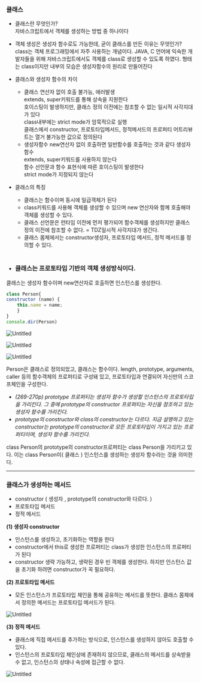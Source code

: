 ### 클래스

- 클래스란 무엇인가? <br>
    자바스크립트에서 객체를 생성하는 방법 중 하나이다
- 객체 생성은 생성자 함수로도 가능한데, 굳이 클래스를 만든 이유는 무엇인가?<br>
    class는 객체 프로그래밍에서 자주 사용하는 개념이다. JAVA, C 언어에 익숙한 개발자들을 위해 자바스크립트에서도 객체를 class로 생성할 수 있도록 하였다. 형태는 class이지만 내부의 모습은 생성자함수의 원리로 만들어진다
- 클래스와 생성자 함수의 차이<br>    
  - 클래스
    연산자 없이 호출 불가능, 에러발생 <br>
    extends, super키워드를 통해 상속을 지원한다 <br>
    호이스팅이 발생하지만, 클래스 정의 이전에는 참조할 수 없는 일시적 사각지대가 있다<br>
    class내부에는 strict mode가 암묵적으로 실행<br>
    클래스에서 constructor, 프로토타입메서드, 정적메서드의 프로퍼티 어트리뷰트는 열거 불가능한 값으로 정의된다<br>
  - 생성자함수
    new연산자 없이 호출하면 일반함수를 호출하는 것과 같다 생성자함수<br>
    extends, super키워드를 사용하지 않는다<br>
    함수 선언문과 함수 표현식에 따른 호이스팅이 발생한다<br>
    strict mode가 지정되지 않는다<br>
- 클래스의 특징
    - 클래스는 함수이며 동시에 일급객체가 된다
    - class키워드를 사용해 객체를 생성할 수 있으며 new 연산자와 함께 호출해야 객체를 생성할 수 있다.
    - 클래스 선언문은 런타임 이전에 먼저 평가되어 함수객체를 생성하지만 클래스 정의 이전에 참조할 수 없다. = TDZ일시적 사각지대가 생긴다.
    - 클래스 몸체에서는 constructor생성자, 프로토타입 메서드, 정적 메서드를 정의할 수 있다.
    <br>

- ### 클래스는 프로토타입 기반의 객체 생성방식이다.
클래스는 생성자 함수이며 new연산자로 호출하면 인스턴스를 생성한다. 

```jsx
class Person{ 
constructor (name) {
    this.name = name;
    }
}
console.dir(Person)
```

![Untitled](https://s3-us-west-2.amazonaws.com/secure.notion-static.com/f1dc37c5-b38e-4388-864f-229991d28a0d/Untitled.png)

![Untitled](https://s3-us-west-2.amazonaws.com/secure.notion-static.com/1d985356-e579-4bfd-9786-03b6fc1f45e7/Untitled.png)

![Untitled](https://s3-us-west-2.amazonaws.com/secure.notion-static.com/c7e41ae4-0b1d-4225-8be3-4a131a67bf7d/Untitled.png)

Person은 클래스로 정의되었고, 클래스는 함수이다. 
length, prototype, arguments, caller 등의 함수객체의 프로퍼티로 구성돼 있고, 프로토타입과 연결되어 자신만의 스코프체인을 구성한다.

- *(269-270p) prototype 프로퍼티는 생성자 함수가 생성할 인스턴스의 프로토타입을 가리킨다. 그 중에 prototype의 constructor 프로퍼티는 자신을 참조하고 있는 생성자 함수를 가리킨다.*
- *prototype의 constructor와 class의 constructor는 다르다. 지금 설명하고 있는 constructor는 prototype의 constructor로 모든 프로토타입이 가지고 있는 프로퍼티이며, 생성자 함수를 가리킨다.*

class Person의 prototype의 constructor프로퍼티는 class Person을 가리키고 있다. 이는 class Person이( 클래스 ) 인스턴스를 생성하는 생성자 함수라는 것을 의미한다. 

---

### 클래스가 생성하는 메서드

- constructor ( 생성자 , prototype의 constructor와 다르다. )
- 프로토타입 메서드
- 정적 메서드

**(1) 생성자 constructor**

- 인스턴스를 생성하고, 초기화하는 역할을 한다
- constructor에서 this로 생성한 프로퍼티는 class가 생성한 인스턴스의 프로퍼티가 된다
- constructor 생략 가능하고, 생략된 경우 빈 객체를 생성한다. 하지만 인스턴스 값을 초기화 하려면 constructor가 꼭 필요하다.

**(2) 프로토타입 메서드**

- 모든 인스턴스가 프로토타입 체인을 통해 공유하는 메서드를 뜻한다. 클래스 몸체에서 정의한 메서드는 프로토타입 메서드가 된다.

![Untitled](https://s3-us-west-2.amazonaws.com/secure.notion-static.com/1f5ba171-32c6-44fe-afa8-61dc17324005/Untitled.png)

**(3) 정적 메서드**

- 클래스에 직접 메서드를 추가하는 방식으로, 인스턴스를 생성하지 않아도 호출할 수 있다.
- 인스턴스의 프로토타입 체인상에 존재하지 않으므로, 클래스의 메서드를 상속받을 수 없고, 인스턴스의 상태나 속성에 접근할 수 없다.

![Untitled](https://s3-us-west-2.amazonaws.com/secure.notion-static.com/950f54d1-230f-444e-b145-7752ee3a6439/Untitled.png)